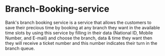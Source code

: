 # Branch-Booking-service
 Bank's branch booking service is a service that allows the customers to save their precious time by booking at any branch they want in the available time slots by using this service by filling in their data (National ID, Mobile Number, and E-mail) and choose the branch, data & time they want then they will receive a ticket number and this number indicates their turn in the branch queue.
